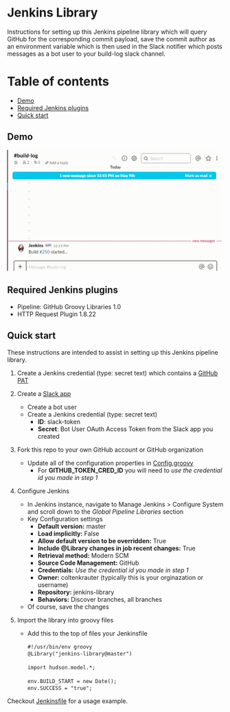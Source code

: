 # Jenkins Library
Instructions for setting up this Jenkins pipeline library which will query GitHub for the corresponding commit payload, save the commit author as an environment variable which is then used in the Slack notifier which posts messages as a bot user to your build-log slack channel.

Table of contents
=================

* [Demo](#demo)
* [Required Jenkins plugins](#required-jenkins-plugins)
* [Quick start](#quick-start)

## Demo

<kbd><img src='./media/images/jenkins-pipeline-library-slack.gif' width='500'></kbd>

## Required Jenkins plugins

  - Pipeline: GitHub Groovy Libraries 1.0
  - HTTP Request Plugin 1.8.22

## Quick start

These instructions are intended to assist in setting up this Jenkins pipeline library.
1. Create a Jenkins credential (type: secret text) which contains a [GitHub PAT](https://help.github.com/en/articles/creating-a-personal-access-token-for-the-command-line)

2. Create a [Slack app](https://api.slack.com/apps)
    - Create a bot user
    - Create a Jenkins credential (type: secret text)
        - **ID**: slack-token
        - **Secret**: Bot User OAuth Access Token from the Slack app you created

3. Fork this repo to your own GitHub account or GitHub organization
    - Update all of the configuration properties in [Config.groovy](./src/components/Config.groovy)
        - For **GITHUB_TOKEN_CRED_ID** you will need to _use the credential id you made in step 1_

4. Configure Jenkins
    - In Jenkins instance, navigate to Manage Jenkins > Configure System and scroll down to the *Global Pipeline Libraries* section
    - Key Configuration settings
        - **Default version:** master
        - **Load implicitly:** False
        - **Allow default version to be overridden:** True
        - **Include @Library changes in job recent changes:** True
        - **Retrieval method:** Modern SCM
        - **Source Code Management:** GitHub
        - **Credentials:** _Use the credential id you made in step 1_
        - **Owner:** coltenkrauter (typically this is your orginazation or username)
        - **Repository:** jenkins-library
        - **Behaviors:** Discover branches, all branches
    - Of course, save the changes

5. Import the library into groovy files
    - Add this to the top of files your Jenkinsfile
        ```
        #!/usr/bin/env groovy
        @Library("jenkins-library@master")

        import hudson.model.*;

        env.BUILD_START = new Date();
        env.SUCCESS = "true";
        ```

Checkout [Jenkinsfile](./Jenkinsfile) for a usage example.
